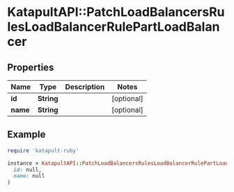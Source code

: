 # KatapultAPI::PatchLoadBalancersRulesLoadBalancerRulePartLoadBalancer

## Properties

| Name | Type | Description | Notes |
| ---- | ---- | ----------- | ----- |
| **id** | **String** |  | [optional] |
| **name** | **String** |  | [optional] |

## Example

```ruby
require 'katapult-ruby'

instance = KatapultAPI::PatchLoadBalancersRulesLoadBalancerRulePartLoadBalancer.new(
  id: null,
  name: null
)
```

